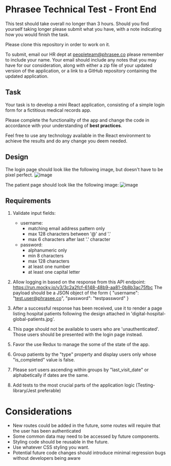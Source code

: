 # Phrasee Technical Test - Front End

This test should take overall no longer than 3 hours. Should you find yourself taking longer please submit what you have, with a note indicating how you would finish the task.

Please clone this repository in order to work on it. 

To submit, email our HR dept at peopleteam@phrasee.co please remember to include your name. Your email should include any notes that you may have for our consideration, along with either a zip file of your updated version of the application, or a link to a GitHub repository containing the updated application.

## Task
Your task is to develop a mini React application, consisting of a simple login form for a fictitious medical records app.

Please complete the functionality of the app and change the code in accordance with your understanding of **best practices**.

Feel free to use any technology available in the React environment to achieve the results and do any change you deem needed.

## Design
The login page should look like the following image, but doesn't have to be pixel perfect.
![image](https://github.com/PhraseePhoundry/front-end-test/assets/81157604/aaf4a45c-dddf-4293-921c-e22eaee9b9e4)

The patient page should look like the following image:
![image](https://github.com/PhraseePhoundry/front-end-test/blob/develop/digital-hospital-global-patients.jpg)

## Requirements

1. Validate input fields:
    - username:
        - matching email address pattern only
        - max 128 characters between '@' and '.'
        - max 6 characters after last '.' character
    - password:
        - alphanumeric only
        - min 8 characters
        - max 128 characters
        - at least one number
        - at least one capital letter
2.  Allow logging in based on the response from this API endpoint:
    https://run.mocky.io/v3/3c2a2fcf-6148-48b9-aa81-0b8b3ac75fbc
    The payload should be a JSON object of the form
    {
        "username": "test.user@phrasee.co",
        "password": "testpassword"
    }
   
3.  After a successful response has been received, use it to render a page listing hospital patients following the design attached in 'digital-hospital-global-patients.jpg'.
4.  This page should not be available to users who are 'unauthenticated'. Those users should be presented with the login page instead.
5.  Favor the use Redux to manage the some of the state of the app.
6.  Group patients by the "type" property and display users only whose "is_completed" value is false.
7.  Please sort users ascending within groups by "last_visit_date" or alphabetically if dates are the same.
8.  Add tests to the most crucial parts of the application logic (Testing-library/Jest preferable)

# Considerations

- New routes could be added in the future, some routes will require that the user has been authenticated
- Some common data may need to be accessed by future components.
- Styling code should be reusable in the future.
- Use whatever CSS styling you want.
- Potential future code changes should introduce minimal regression bugs without developers being aware
